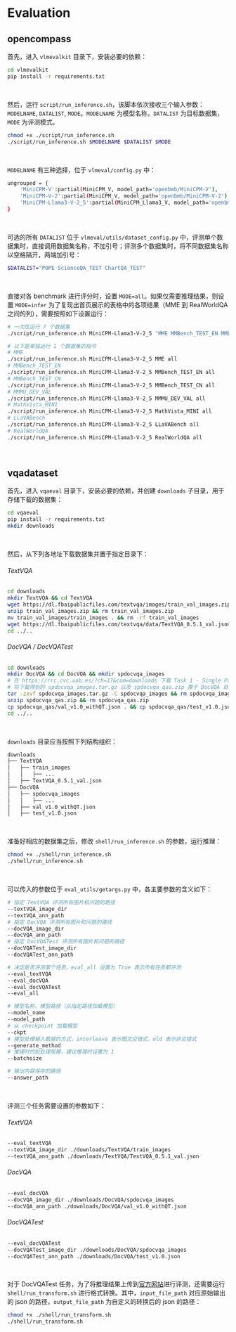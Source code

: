 # Evaluation

## opencompass
首先，进入 `vlmevalkit` 目录下，安装必要的依赖：
```bash
cd vlmevalkit
pip install -r requirements.txt
```
<br />

然后，运行 `script/run_inference.sh`，该脚本依次接收三个输入参数：`MODELNAME`, `DATALIST`, `MODE`。`MODELNAME` 为模型名称，`DATALIST` 为目标数据集，`MODE` 为评测模式。
```bash
chmod +x ./script/run_inference.sh
./script/run_inference.sh $MODELNAME $DATALIST $MODE
```
<br />

`MODELNAME` 有三种选择，位于 `vlmeval/config.py` 中：
```bash
ungrouped = {
    'MiniCPM-V':partial(MiniCPM_V, model_path='openbmb/MiniCPM-V'),
    'MiniCPM-V-2':partial(MiniCPM_V, model_path='openbmb/MiniCPM-V-2'),
    'MiniCPM-Llama3-V-2_5':partial(MiniCPM_Llama3_V, model_path='openbmb/MiniCPM-Llama3-V-2_5'),
}
```
<br />

可选的所有 `DATALIST` 位于 `vlmeval/utils/dataset_config.py` 中，评测单个数据集时，直接调用数据集名称，不加引号；评测多个数据集时，将不同数据集名称以空格隔开，两端加引号：
```bash
$DATALIST="POPE ScienceQA_TEST ChartQA_TEST"
```
<br />

直接对各 benchmark 进行评分时，设置 `MODE=all`。如果仅需要推理结果，则设置 `MODE=infer`
为了复现出首页展示的表格中的各项结果（MME 到 RealWorldQA 之间的列），需要按照如下设置运行：
```bash
# 一次性运行 7 个数据集
./script/run_inference.sh MiniCPM-Llama3-V-2_5 "MME MMBench_TEST_EN MMBench_TEST_CN MMMU_DEV_VAL MathVista_MINI LLaVABench RealWorldQA" all

# 以下是单独运行 1 个数据集的指令
# MME
./script/run_inference.sh MiniCPM-Llama3-V-2_5 MME all
# MMBench_TEST_EN
./script/run_inference.sh MiniCPM-Llama3-V-2_5 MMBench_TEST_EN all
# MMBench_TEST_CN
./script/run_inference.sh MiniCPM-Llama3-V-2_5 MMBench_TEST_CN all
# MMMU_DEV_VAL
./script/run_inference.sh MiniCPM-Llama3-V-2_5 MMMU_DEV_VAL all
# MathVista_MINI
./script/run_inference.sh MiniCPM-Llama3-V-2_5 MathVista_MINI all
# LLaVABench
./script/run_inference.sh MiniCPM-Llama3-V-2_5 LLaVABench all
# RealWorldQA
./script/run_inference.sh MiniCPM-Llama3-V-2_5 RealWorldQA all
```
<br />

## vqadataset
首先，进入 `vqaeval` 目录下，安装必要的依赖，并创建 `downloads` 子目录，用于存储下载的数据集：
```bash
cd vqaeval
pip install -r requirements.txt
mkdir downloads
```
<br />

然后，从下列各地址下载数据集并置于指定目录下：
###### TextVQA
```bash
cd downloads
mkdir TextVQA && cd TextVQA
wget https://dl.fbaipublicfiles.com/textvqa/images/train_val_images.zip
unzip train_val_images.zip && rm train_val_images.zip
mv train_val_images/train_images . && rm -rf train_val_images
wget https://dl.fbaipublicfiles.com/textvqa/data/TextVQA_0.5.1_val.json
cd ../..
```

###### DocVQA / DocVQATest
```bash
cd downloads
mkdir DocVQA && cd DocVQA && mkdir spdocvqa_images
# 在 https://rrc.cvc.uab.es/?ch=17&com=downloads 下载 Task 1 - Single Page Document Visual Question Answering 下的 Images 和 Annotations
# 将下载得到的 spdocvqa_images.tar.gz 以及 spdocvqa_qas.zip 置于 DocVQA 目录下
tar -zxvf spdocvqa_images.tar.gz -C spdocvqa_images && rm spdocvqa_images.tar.gz
unzip spdocvqa_qas.zip && rm spdocvqa_qas.zip
cp spdocvqa_qas/val_v1.0_withQT.json . && cp spdocvqa_qas/test_v1.0.json .  && rm -rf spdocvqa_qas
cd ../..
```
<br />

`downloads` 目录应当按照下列结构组织：
```bash
downloads
├── TextVQA
│   ├── train_images
│   │   ├── ...
│   ├── TextVQA_0.5.1_val.json
├── DocVQA
│   ├── spdocvqa_images
│   │   ├── ...
│   ├── val_v1.0_withQT.json
│   ├── test_v1.0.json
```
<br />

准备好相应的数据集之后，修改 `shell/run_inference.sh` 的参数，运行推理：

```bash
chmod +x ./shell/run_inference.sh
./shell/run_inference.sh
```
<br />

可以传入的参数位于 `eval_utils/getargs.py` 中，各主要参数的含义如下：
```bash
# 指定 TextVQA 评测所有图片和问题的路径
--textVQA_image_dir
--textVQA_ann_path
# 指定 DocVQA 评测所有图片和问题的路径
--docVQA_image_dir
--docVQA_ann_path
# 指定 DocVQATest 评测所有图片和问题的路径
--docVQATest_image_dir
--docVQATest_ann_path

# 决定是否评测某个任务，eval_all 设置为 True 表示所有任务都评测
--eval_textVQA
--eval_docVQA
--eval_docVQATest
--eval_all

# 模型名称、模型路径（从指定路径加载模型）
--model_name
--model_path
# 从 checkpoint 加载模型
--ckpt
# 模型处理输入数据的方式，interleave 表示图文交错式，old 表示非交错式
--generate_method
# 推理时的批处理规模，建议推理时设置为 1
--batchsize

# 输出内容保存的路径
--answer_path
```
<br />

评测三个任务需要设置的参数如下：
###### TextVQA
```bash
--eval_textVQA
--textVQA_image_dir ./downloads/TextVQA/train_images
--textVQA_ann_path ./downloads/TextVQA/TextVQA_0.5.1_val.json
```

###### DocVQA
```bash
--eval_docVQA
--docVQA_image_dir ./downloads/DocVQA/spdocvqa_images
--docVQA_ann_path ./downloads/DocVQA/val_v1.0_withQT.json
```

###### DocVQATest
```bash
--eval_docVQATest
--docVQATest_image_dir ./downloads/DocVQA/spdocvqa_images
--docVQATest_ann_path ./downloads/DocVQA/test_v1.0.json
```
<br />

对于 DocVQATest 任务，为了将推理结果上传到[官方网站](https://rrc.cvc.uab.es/?ch=17)进行评测，还需要运行 `shell/run_transform.sh` 进行格式转换。其中，`input_file_path` 对应原始输出的 json 的路径，`output_file_path` 为自定义的转换后的 json 的路径：
```bash
chmod +x ./shell/run_transform.sh
./shell/run_transform.sh
```